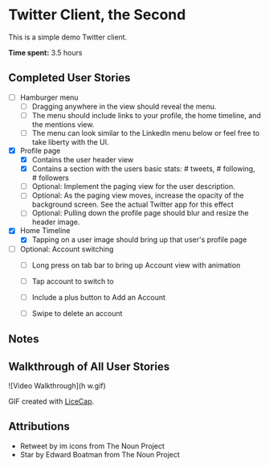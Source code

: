 # Twitter Client, the Second

This is a simple demo Twitter client.

**Time spent:** 3.5 hours


## Completed User Stories

* [ ] Hamburger menu
    * [ ] Dragging anywhere in the view should reveal the menu.
    * [ ] The menu should include links to your profile, the home timeline, and the mentions view.
    * [ ] The menu can look similar to the LinkedIn menu below or feel free to take liberty with the UI.
* [x] Profile page
    * [x] Contains the user header view
    * [x] Contains a section with the users basic stats: # tweets, # following, # followers
    * [ ] Optional: Implement the paging view for the user description.
    * [ ] Optional: As the paging view moves, increase the opacity of the background screen. See the actual Twitter app for this effect
    * [ ] Optional: Pulling down the profile page should blur and resize the header image.
* [x] Home Timeline
    * [x] Tapping on a user image should bring up that user's profile page
* [ ] Optional: Account switching
    * [ ] Long press on tab bar to bring up Account view with animation
    * [ ] Tap account to switch to
    * [ ] Include a plus button to Add an Account
    * [ ] Swipe to delete an account


## Notes



## Walkthrough of All User Stories

![Video Walkthrough](h w.gif)

GIF created with [LiceCap](http://www.cockos.com/licecap/).


## Attributions

* Retweet by im icons from The Noun Project
* Star by Edward Boatman from The Noun Project


